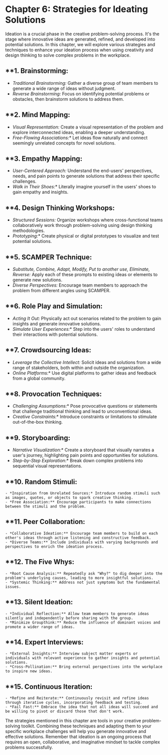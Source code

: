 Chapter 6: Strategies for Ideating Solutions
============================================

Ideation is a crucial phase in the creative problem-solving process. It's the stage where innovative ideas are generated, refined, and developed into potential solutions. In this chapter, we will explore various strategies and techniques to enhance your ideation process when using creativity and design thinking to solve complex problems in the workplace.

\*\*1. **Brainstorming:**
-------------------------

* *Traditional Brainstorming:* Gather a diverse group of team members to generate a wide range of ideas without judgment.
* *Reverse Brainstorming:* Focus on identifying potential problems or obstacles, then brainstorm solutions to address them.

\*\*2. **Mind Mapping:**
------------------------

* *Visual Representation:* Create a visual representation of the problem and explore interconnected ideas, enabling a deeper understanding.
* *Free-Flowing Associations:*\* Let ideas flow naturally and connect seemingly unrelated concepts for novel solutions.

\*\*3. **Empathy Mapping:**
---------------------------

* *User-Centered Approach:* Understand the end-users' perspectives, needs, and pain points to generate solutions that address their specific challenges.
* *Walk in Their Shoes:*\* Literally imagine yourself in the users' shoes to gain empathy and insights.

\*\*4. **Design Thinking Workshops:**
-------------------------------------

* *Structured Sessions:* Organize workshops where cross-functional teams collaboratively work through problem-solving using design thinking methodologies.
* *Prototyping:*\* Create physical or digital prototypes to visualize and test potential solutions.

\*\*5. **SCAMPER Technique:**
-----------------------------

* *Substitute, Combine, Adapt, Modify, Put to another use, Eliminate, Reverse:* Apply each of these prompts to existing ideas or elements to generate new solutions.
* *Diverse Perspectives:* Encourage team members to approach the problem from different angles using SCAMPER.

\*\*6. **Role Play and Simulation:**
------------------------------------

* *Acting It Out:* Physically act out scenarios related to the problem to gain insights and generate innovative solutions.
* *Simulate User Experiences:*\* Step into the users' roles to understand their interactions with potential solutions.

\*\*7. **Crowdsourcing Ideas:**
-------------------------------

* *Leverage the Collective Intellect:* Solicit ideas and solutions from a wide range of stakeholders, both within and outside the organization.
* *Online Platforms:*\* Use digital platforms to gather ideas and feedback from a global community.

\*\*8. **Provocation Techniques:**
----------------------------------

* *Challenging Assumptions:*\* Pose provocative questions or statements that challenge traditional thinking and lead to unconventional ideas.
* *Creative Constraints:*\* Introduce constraints or limitations to stimulate out-of-the-box thinking.

\*\*9. **Storyboarding:**
-------------------------

* *Narrative Visualization:*\* Create a storyboard that visually narrates a user's journey, highlighting pain points and opportunities for solutions.
* *Step-by-Step Exploration:*\* Break down complex problems into sequential visual representations.

\*\*10. **Random Stimuli:**
---------------------------

    - *Inspiration from Unrelated Sources:* Introduce random stimuli such as images, quotes, or objects to spark creative thinking.
    - *Free Association:** Encourage participants to make connections between the stimuli and the problem.

\*\*11. **Peer Collaboration:**
-------------------------------

    - *Collaborative Ideation:** Encourage team members to build on each other's ideas through active listening and constructive feedback.
    - *Diverse Teams:** Include individuals with varying backgrounds and perspectives to enrich the ideation process.

\*\*12. **The Five Whys:**
--------------------------

    - *Root Cause Analysis:** Repeatedly ask "Why?" to dig deeper into the problem's underlying causes, leading to more insightful solutions.
    - *Systemic Thinking:** Address not just symptoms but the fundamental issues.

\*\*13. **Silent Ideation:**
----------------------------

    - *Individual Reflection:** Allow team members to generate ideas silently and independently before sharing with the group.
    - *Minimize Groupthink:** Reduce the influence of dominant voices and promote a wider range of ideas.

\*\*14. **Expert Interviews:**
------------------------------

    - *External Insights:** Interview subject matter experts or individuals with relevant experience to gather insights and potential solutions.
    - *Cross-Pollination:** Bring external perspectives into the workplace to inspire new ideas.

\*\*15. **Continuous Iteration:**
---------------------------------

    - *Refine and Reiterate:** Continuously revisit and refine ideas through iterative cycles, incorporating feedback and testing.
    - *Fail Fast:** Embrace the idea that not all ideas will succeed and be willing to pivot or discard those that don't work.

The strategies mentioned in this chapter are tools in your creative problem-solving toolkit. Combining these techniques and adapting them to your specific workplace challenges will help you generate innovative and effective solutions. Remember that ideation is an ongoing process that requires an open, collaborative, and imaginative mindset to tackle complex problems successfully.
